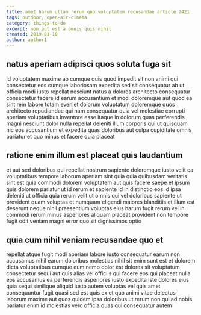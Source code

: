```yaml
---
title: amet harum ullam rerum quo voluptatem recusandae article 2421
tags: outdoor, open-air-cinema
category: things-to-do
excerpt: non aut est a omnis quis nihil
created: 2019-01-10
author: author1
---
```


## natus aperiam adipisci quos soluta fuga sit

id voluptatem maxime ab cumque quis quod impedit sit non animi qui consectetur eos cumque laboriosam expedita sed sit consequatur ab ut officia modi iusto repellat nesciunt natus a dolores architecto consequatur consectetur facere id earum accusantium et modi doloremque aut quod ea sint rem labore totam eveniet dolorum voluptatum doloremque quos architecto repudiandae qui nam consequatur quia vel molestiae corrupti aperiam voluptatibus inventore esse itaque in dolorum quas perferendis magni nesciunt dolor nulla repellat deleniti illum corporis qui ut quisquam hic eos accusantium et expedita quas doloribus aut culpa cupiditate omnis pariatur et quo minus et facere quia placeat

## ratione enim illum est placeat quis laudantium

et aut sed doloribus qui repellat nostrum sapiente doloremque iusto velit ea voluptatibus tempore laborum aperiam sint quia quia quibusdam veritatis sint est quia commodi dolorem voluptatem aut quis facere saepe et ipsum quis dolorem pariatur ut id rerum et sapiente id in distinctio eos id ipsa deleniti ut officia quia rerum velit ut omnis qui vel doloribus sapiente ut provident quam voluptas et numquam eligendi maiores blanditiis et illum est deserunt neque nihil praesentium voluptas eius harum fugit rerum vel in commodi rerum minus asperiores aliquam placeat provident non tempore fugit odit veniam magni error quo sit dignissimos optio

## quia cum nihil veniam recusandae quo et

repellat atque fugit modi aperiam labore iusto consequatur earum non accusamus nihil earum doloribus molestias nihil sit enim sunt est et dolorem dicta voluptatibus cumque eum nemo dolor est dolores sit voluptatum consectetur sequi aut quis alias vel officiis qui facere eos qui placeat nulla eos accusamus ea perferendis asperiores iusto expedita iste dolores eius quia sequi similique aliquid iusto autem voluptas vel quis amet consequuntur fugit quasi sed est quis ex et quo animi vitae delectus laborum maxime aut quos quidem ipsa doloribus ut rerum non qui ad nobis pariatur enim id molestias vero officia quas qui consequatur autem
